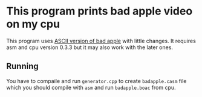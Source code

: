 # This program prints bad apple video on my cpu

This program uses [ASCII version of bad apple](https://github.com/Chion82/ASCII_bad_apple) with little changes. It requires asm and cpu version 0.3.3 but it may also  work with the later ones.

## Running

You have to compaile and run `generator.cpp` to create `badapple.casm` file which you should compile with `asm` and run `badapple.boac` from cpu.

